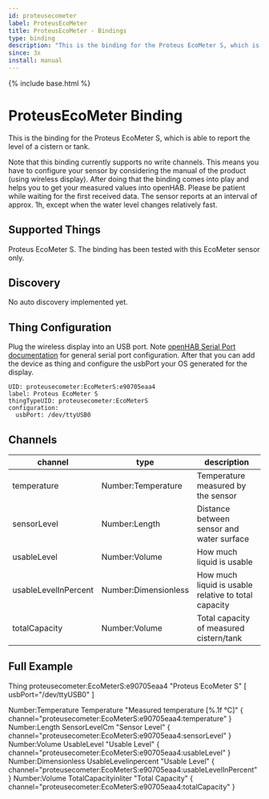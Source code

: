 ```yaml
---
id: proteusecometer
label: ProteusEcoMeter
title: ProteusEcoMeter - Bindings
type: binding
description: "This is the binding for the Proteus EcoMeter S, which is able to report the level of a cistern or tank."
since: 3x
install: manual
---
```


<!-- Attention authors: Do not edit directly. Please add your changes to the appropriate source repository -->

{% include base.html %}

# ProteusEcoMeter Binding

This is the binding for the Proteus EcoMeter S, which is able to report the level of a cistern or tank.

Note that this binding currently supports no write channels.
This means you have to configure your sensor by considering the manual of the product (using wireless display).
After doing that the binding comes into play and helps you to get your measured values into openHAB.
Please be patient while waiting for the first received data.
The sensor reports at an interval of approx. 1h, except when the water level changes relatively fast.

## Supported Things

Proteus EcoMeter S.
The binding has been tested with this EcoMeter sensor only.

## Discovery

No auto discovery implemented yet.

## Thing Configuration

Plug the wireless display into an USB port.
Note [openHAB Serial Port documentation](https://www.openhab.org/docs/administration/serial.html) for general serial port configuration.
After that you can add the device as thing and configure the usbPort your OS generated for the display.

```
UID: proteusecometer:EcoMeterS:e90705eaa4
label: Proteus EcoMeter S
thingTypeUID: proteusecometer:EcoMeterS
configuration:
  usbPort: /dev/ttyUSB0
```

## Channels

| channel               | type                 | description                                          |
|-----------------------|----------------------|------------------------------------------------------|
| temperature           | Number:Temperature   | Temperature measured by the sensor                   |
| sensorLevel           | Number:Length        | Distance between sensor and water surface            |
| usableLevel           | Number:Volume        | How much liquid is usable                            |
| usableLevelInPercent  | Number:Dimensionless | How much liquid is usable relative to total capacity |
| totalCapacity         | Number:Volume        | Total capacity of measured cistern/tank              |

## Full Example

Thing proteusecometer:EcoMeterS:e90705eaa4 "Proteus EcoMeter S" [ usbPort="/dev/ttyUSB0" ]

Number:Temperature   Temperature          "Measured temperature [%.1f °C]" { channel="proteusecometer:EcoMeterS:e90705eaa4:temperature" }
Number:Length        SensorLevelCm        "Sensor Level"                   { channel="proteusecometer:EcoMeterS:e90705eaa4:sensorLevel" }
Number:Volume        UsableLevel          "Usable Level"                   { channel="proteusecometer:EcoMeterS:e90705eaa4:usableLevel" }
Number:Dimensionless UsableLevelinpercent "Usable Level"                   { channel="proteusecometer:EcoMeterS:e90705eaa4:usableLevelInPercent" }
Number:Volume        TotalCapacityinliter "Total Capacity"                 { channel="proteusecometer:EcoMeterS:e90705eaa4:totalCapacity" }
